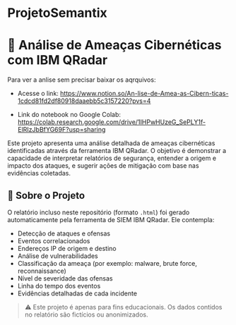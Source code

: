 # ProjetoSemantix

# 🔐 Análise de Ameaças Cibernéticas com IBM QRadar

Para ver a anlise sem precisar baixar os aqrquivos:

 - Acesse o link: <https://www.notion.so/An-lise-de-Amea-as-Cibern-ticas-1cdcd81fd2df80918daaebb5c3157220?pvs=4>

 - Link do notebook no Google Colab: <https://colab.research.google.com/drive/1IHPwHUzeG_SePLY1f-ElRIzJbBfYG69F?usp=sharing>

Este projeto apresenta uma análise detalhada de ameaças cibernéticas identificadas através da ferramenta IBM QRadar. O objetivo é demonstrar a capacidade de interpretar relatórios de segurança, entender a origem e impacto dos ataques, e sugerir ações de mitigação com base nas evidências coletadas.

## 📄 Sobre o Projeto

O relatório incluso neste repositório (formato `.html`) foi gerado automaticamente pela ferramenta de SIEM IBM QRadar. Ele contempla:

- Detecção de ataques e ofensas
- Eventos correlacionados
- Endereços IP de origem e destino
- Análise de vulnerabilidades
- Classificação da ameaça (por exemplo: malware, brute force, reconnaissance)
- Nível de severidade das ofensas
- Linha do tempo dos eventos
- Evidências detalhadas de cada incidente


> ⚠️ Este projeto é apenas para fins educacionais. Os dados contidos no relatório são fictícios ou anonimizados.


